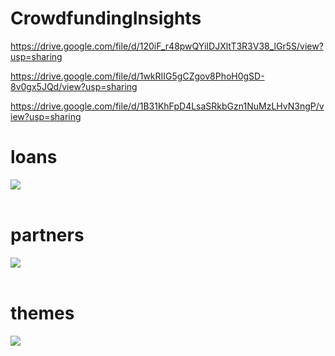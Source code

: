 # CrowdfundingInsights

https://drive.google.com/file/d/120iF_r48pwQYiIDJXltT3R3V38_lGr5S/view?usp=sharing

https://drive.google.com/file/d/1wkRIIG5gCZgov8PhoH0gSD-8v0gx5JQd/view?usp=sharing

https://drive.google.com/file/d/1B31KhFpD4LsaSRkbGzn1NuMzLHvN3ngP/view?usp=sharing

# loans
![](https://drive.google.com/uc?export=view&id=120iF_r48pwQYiIDJXltT3R3V38_lGr5S)
<br>
<br>
# partners
![](https://drive.google.com/uc?export=view&id=1wkRIIG5gCZgov8PhoH0gSD-8v0gx5JQd)
<br>
<br>
# themes
![](https://drive.google.com/uc?export=view&id=1B31KhFpD4LsaSRkbGzn1NuMzLHvN3ngP)




